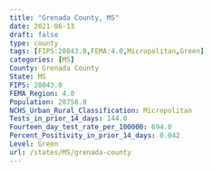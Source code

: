```yaml
---
title: "Grenada County, MS"
date: 2021-06-13
draft: false
type: county
tags: [FIPS:28043.0,FEMA:4.0,Micropolitan,Green]
categories: [MS]
County: Grenada County
State: MS
FIPS: 28043.0
FEMA_Region: 4.0
Population: 20758.0
NCHS_Urban_Rural_Classification: Micropolitan
Tests_in_prior_14_days: 144.0
Fourteen_day_test_rate_per_100000: 694.0
Percent_Positivity_in_prior_14_days: 0.042
Level: Green
url: /states/MS/grenada-county
---
```



